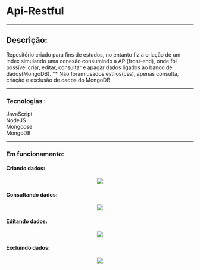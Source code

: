 # Api-Restful

<hr>

## Descrição: 
Repositório criado para fins de estudos, no entanto fiz a criação de um index simulando uma conexão consumindo a API(front-end), onde foi possível criar, editar, consultar e apagar dados ligados ao
banco de dados(MongoDB).
** Não foram usados estilos(css), apenas consulta, criação e exclusão de dados do MongoDB.

<hr>

### Tecnologias :
JavaScript<br>
NodeJS<br>
Mongoose<br>
MongoDB

<hr>

### Em funcionamento:
#### Criando dados:
<div align="center">
  <img src="https://i.imgur.com/MKZshHX.png"/>
</div>

#### Consultando dados:
<div align="center">
  <img src="https://i.imgur.com/mhx1aQi.png"/>
</div>

#### Editando dados:
<div align="center">
  <img src="https://i.imgur.com/A2y4TEe.png"/>
</div>

#### Excluindo dados:
<div align="center">
  <img src="https://i.imgur.com/mL8A33c.png"/>
</div>
